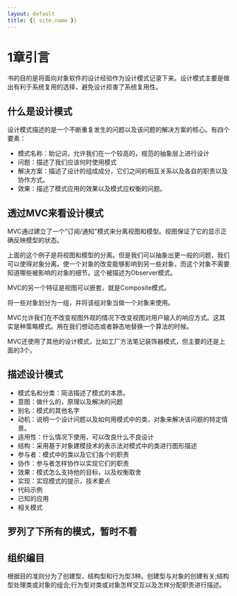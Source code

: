```yaml
---
layout: default
title: {{ site.name }}
---
```

# 1章引言
书的目的是将面向对象软件的设计经验作为设计模式记录下来。设计模式主要是做出有利于系统复用的选择，避免设计损害了系统复用性。

## 什么是设计模式
设计模式描述的是一个不断重复发生的问题以及该问题的解决方案的核心。有四个要素：

 - 模式名称：助记词，允许我们在一个较高的，规范的抽象层上进行设计
 - 问题：描述了我们应该何时使用模式
 - 解决方案：描述了设计的组成成分，它们之间的相互关系以及各自的职责以及协作方式。
 - 效果：描述了模式应用的效果以及模式应权衡的问题。

## 透过MVC来看设计模式
MVC通过建立了一个“订阅/通知”模式来分离视图和模型。视图保证了它的显示正确反映模型的状态。

上面的这个例子是将视图和模型的分离。但是我们可以抽象出更一般的问题，我们可以使得对象分离。使一个对象的改变能够影响到另一些对象，而这个对象不需要知道哪些被影响的对象的细节。这个被描述为Observer模式。

MVC的另一个特征是视图可以嵌套，就是Composite模式。

将一些对象划分为一组，并将该组对象当做一个对象来使用。

MVC允许我们在不改变视图外观的情况下改变视图对用户输入的响应方式。这其实是种策略模式。用在我们想动态或者静态地替换一个算法的时候。

MVC还使用了其他的设计模式，比如工厂方法笔记装饰器模式，但主要的还是上面的3个。

## 描述设计模式

 - 模式名和分类：简洁描述了模式的本质。
 - 意图：做什么的，原理以及解决的问题
 - 别名：模式的其他名字
 - 动机：说明一个设计问题以及如何用模式中的类，对象来解决该问题的特定情景。
 - 适用性：什么情况下使用，可以改良什么不良设计
 - 结构：采用基于对象建模技术的表示法对模式中的类进行图形描述
 - 参与者：模式中的类以及它们各个的职责
 - 协作：参与者怎样协作以实现它们的职责
 - 效果：模式怎么支持他的目标，以及权衡取舍
 - 实现：实现模式的提示，技术要点
 - 代码示例
 - 已知的应用
 - 相关模式

## 罗列了下所有的模式，暂时不看

## 组织编目
根据目的准则分为了创建型，结构型和行为型3种。创建型与对象的创建有关;结构型处理类或对象的组合;行为型对类或对象怎样交互以及怎样分配职责进行描述。
